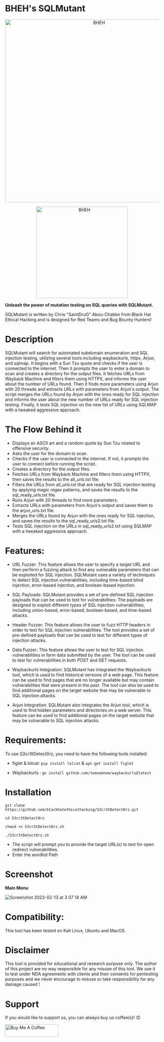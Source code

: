 # BHEH's SQLMutant

<p align="center">
<a href="https://www.blackhatethicalhacking.com"><img src="https://pbs.twimg.com/profile_banners/770898848197795840/1650879597/1500x500" width="600px" alt="BHEH"></a>
</p>
<p align="center">
<a href="https://www.blackhatethicalhacking.com"><img src="https://www.blackhatethicalhacking.com/wp-content/uploads/2022/06/BHEH_logo.png" width="300px" alt="BHEH"></a>
</p>

<p align="center">

**Unleash the power of mutation testing on SQL queries with SQLMutant.**

SQLMutant is written by Chris "SaintDruG" Abou-Chabke from Black Hat Ethical Hacking and is designed for Red Teams and Bug Bounty Hunters!
</p>

# Description

SQLMutant will search for automated subdomain enumeration and SQL injection testing, utilizing several tools including waybackurls, httpx, Arjun, and sqlmap. It begins with a Sun Tzu quote and checks if the user is connected to the internet. Then it prompts the user to enter a domain to scan and creates a directory for the output files. It fetches URLs from Wayback Machine and filters them using HTTPX, and informs the user about the number of URLs found. Then it finds more parameters using Arjun with 20 threads and extracts URLs with parameters from Arjun's output. The script merges the URLs found by Arjun with the ones ready for SQL injection and informs the user about the new number of URLs ready for SQL injection testing. Finally, it tests SQL injection on the new list of URLs using SQLMAP with a tweaked aggressive approach.

# The Flow Behind it

- Displays an ASCII art and a random quote by Sun Tzu related to offensive security.
- Asks the user for the domain to scan.
- Checks if the user is connected to the internet. If not, it prompts the user to connect before running the script.
- Creates a directory for the output files.
- Fetches URLs from Wayback Machine and filters them using HTTPX, then saves the results to the all_urls.txt file.
- Filters the URLs from all_urls.txt that are ready for SQL injection testing by applying magic regex patterns, and saves the results to the sql_ready_urls.txt file.
- Runs Arjun with 20 threads to find more parameters.
- Extracts URLs with parameters from Arjun's output and saves them to the arjun_urls.txt file.
- Merges the URLs found by Arjun with the ones ready for SQL injection, and saves the results to the sql_ready_urls2.txt file.
- Tests SQL injection on the URLs in sql_ready_urls2.txt using SQLMAP with a tweaked aggressive approach.

# Features:

- URL Fuzzer: This feature allows the user to specify a target URL and then perform a fuzzing attack to find any vulnerable parameters that can be exploited for SQL injection. SQLMutant uses a variety of techniques to detect SQL injection vulnerabilities, including time-based blind injection, error-based injection, and boolean-based injection.

- SQL Payloads: SQLMutant provides a set of pre-defined SQL injection payloads that can be used to test for vulnerabilities. The payloads are designed to exploit different types of SQL injection vulnerabilities, including union-based, error-based, boolean-based, and time-based attacks.

- Header Fuzzer: This feature allows the user to fuzz HTTP headers in order to test for SQL injection vulnerabilities. The tool provides a set of pre-defined payloads that can be used to test for different types of injection attacks.

- Data Fuzzer: This feature allows the user to test for SQL injection vulnerabilities in form data submitted by the user. The tool can be used to test for vulnerabilities in both POST and GET requests.

- Waybackurls Integration: SQLMutant has integrated the Waybackurls tool, which is used to find historical versions of a web page. This feature can be used to find pages that are no longer available but may contain vulnerabilities that were present in the past. The tool can also be used to find additional pages on the target website that may be vulnerable to SQL injection attacks.

- Arjun Integration: SQLMutant also integrates the Arjun tool, which is used to find hidden parameters and directories on a web server. This feature can be used to find additional pages on the target website that may be vulnerable to SQL injection attacks.

# Requirements:

To use S3cr3tDetect0rz, you need to have the following tools installed:

- figlet & lolcat: `pip install lolcat` & `apt-get install figlet`

- Waybackurls : `go install github.com/tomnomnom/waybackurls@latest`

# Installation

`git clone https://github.com/blackhatethicalhacking/S3cr3tDetect0rz.git`

`cd S3cr3tDetect0rz`

`chmod +x S3cr3tDetect0rz.sh`

`./S3cr3tDetect0rz.sh`

- The script will prompt you to provide the target URL(s) to test for open redirect vulnerabilities.
- Enter the wordlist Path

# Screenshot

**Main Menu**

![Screenshot 2023-02-13 at 3 07 14 AM](https://user-images.githubusercontent.com/13942386/218349267-9b85f492-78a8-451b-a34a-81ecbfa0d2d7.png)

# Compatibility: 

This tool has been tested on Kali Linux, Ubuntu and MacOS.

# Disclaimer

This tool is provided for educational and research purpose only. The author of this project are no way responsible for any misuse of this tool. 
We use it to test under NDA agreements with clients and their consents for pentesting purposes and we never encourage to misuse or take responsibility for any damage caused !

# Support

If you would like to support us, you can always buy us coffee(s)! :blush:

<a href="https://www.buymeacoffee.com/bheh" target="_blank"><img src="https://cdn.buymeacoffee.com/buttons/default-orange.png" alt="Buy Me A Coffee" height="41" width="174"></a>

